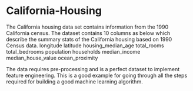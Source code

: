 # California-Housing
The California housing data set contains information from the 1990 California census. 
The dataset contains 10 columns as below which describe the summary stats of the California housing based on 1990 Census data.
longitude
latitude
housing_median_age
total_rooms
total_bedrooms
population
households
median_income
median_house_value
ocean_proximity

The data requires pre-processing and is a perfect dataset to implement feature engineering. This is a good example for going through all the steps required for building a good machine learning algorithm.
